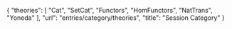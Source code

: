 {
    "theories": [
        "Cat",
        "SetCat",
        "Functors",
        "HomFunctors",
        "NatTrans",
        "Yoneda"
    ],
    "url": "entries/category/theories",
    "title": "Session Category"
}